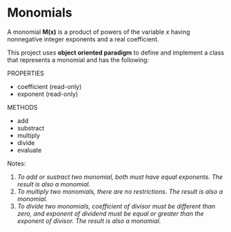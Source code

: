# Monomials

A monomial **M(x)** is a product of powers of the variable *x* having nonnegative integer exponents and a real coefficient.

This project uses **object oriented paradigm** to define and implement a class that represents a monomial and has the following:
    
PROPERTIES
* coefficient (read-only)
* exponent (read-only)

METHODS
* add
* substract
* multiply
* divide
* evaluate

Notes:
1. *To add or sustract two monomial, both must have equal exponents. The result is also a monomial.*
2. *To multiply two monomials, there are no restrictions. The result is also a monomial.*
3. *To divide two monomials, coefficient of divisor must be different than zero, and exponent of dividend must be equal or greater than the exponent of divisor. The result is also a monomial.*
